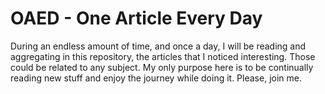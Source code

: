 # OAED - One Article Every Day  

During an endless amount of time, and once a day, I will be reading and aggregating in this repository, the articles that I noticed interesting. Those could be related to any subject. My only purpose here is to be continually reading new stuff and enjoy the journey while doing it. Please, join me.

